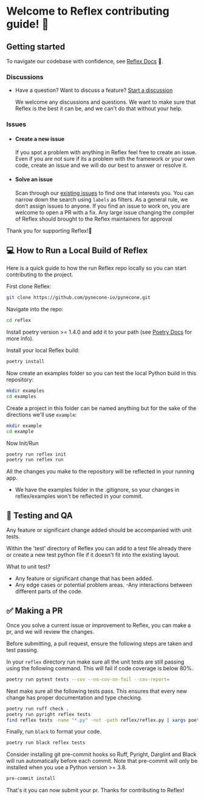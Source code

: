 # Welcome to Reflex contributing guide! 🥳

## Getting started

To navigate our codebase with confidence, see [Reflex Docs](https://pynecone.io/docs/getting-started/introduction) :confetti_ball:. 

### Discussions

- Have a question? Want to discuss a feature? [Start a discussion](https://github.com/pynecone-io/pynecone/discussions)

    We welcome any discussions and questions. We want to make sure that Reflex is the best it can be, and we can't do that without your help.

### Issues

* #### Create a new issue

    If you spot a problem with anything in Reflex feel free to create an issue. Even if you are not sure if its a problem with the framework or your own code, create an issue and we will do our best to answer or resolve it.

* #### Solve an issue

    Scan through our [existing issues](https://github.com/pynecone-io/pynecone/issues) to find one that interests you. You can narrow down the search using `labels` as filters. As a general rule, we don’t assign issues to anyone. If you find an issue to work on, you are welcome to open a PR with a fix. Any large issue changing the compiler of Reflex should brought to the Reflex maintainers for approval

Thank you for supporting Reflex!🎊

## 💻 How to Run a Local Build of Reflex 
Here is a quick guide to how the run Reflex repo locally so you can start contributing to the project.

First clone Reflex:
``` bash
git clone https://github.com/pynecone-io/pynecone.git
```

Navigate into the repo:
``` bash
cd reflex
```

Install poetry version >= 1.4.0 and add it to your path (see [Poetry Docs](https://python-poetry.org/docs/#installation) for more info).

Install your local Reflex build:
``` bash
poetry install
```

Now create an examples folder so you can test the local Python build in this repository:
``` bash
mkdir examples
cd examples
```

Create a project in this folder can be named anything but for the sake of the directions we'll use `example`:
``` bash
mkdir example
cd example
```

Now Init/Run
``` bash
poetry run reflex init
poetry run reflex run
```

All the changes you make to the repository will be reflected in your running app.
* We have the examples folder in the .gitignore, so your changes in reflex/examples won't be reflected in your commit.

## 🧪 Testing and QA

Any feature or significant change added should be accompanied with unit tests.

Within the 'test' directory of Reflex you can add to a test file already there or create a new test python file if it doesn't fit into the existing layout.

What to unit test?
- Any feature or significant change that has been added.
- Any edge cases or potential problem areas.
 -Any interactions between different parts of the code.


## ✅ Making a PR

Once you solve a current issue or improvement to Reflex, you can make a pr, and we will review the changes. 

Before submitting, a pull request, ensure the following steps are taken and test passing.

In your `reflex` directory run make sure all the unit tests are still passing using the following command.
This will fail if code coverage is below 80%.
``` bash
poetry run pytest tests --cov --no-cov-on-fail --cov-report= 
```
Next make sure all the following tests pass. This ensures that every new change has proper documentation and type checking.
``` bash
poetry run ruff check .
poetry run pyright reflex tests
find reflex tests -name "*.py" -not -path reflex/reflex.py | xargs poetry run darglint
```
Finally, run `black` to format your code.
``` bash
poetry run black reflex tests
```

Consider installing git pre-commit hooks so Ruff, Pyright, Darglint and Black will run automatically before each commit.
Note that pre-commit will only be installed when you use a Python version >= 3.8.
``` bash
pre-commit install
```

That's it you can now submit your pr. Thanks for contributing to Reflex!
